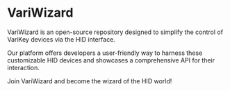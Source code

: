 # VariWizard

VariWizard is an open-source repository designed to simplify the control of VariKey devices via the HID interface. 

Our platform offers developers a user-friendly way to harness these customizable HID devices and showcases a comprehensive API for their interaction.

Join VariWizard and become the wizard of the HID world!
